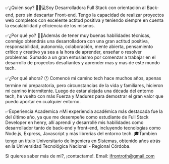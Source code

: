 ✅¿Quién soy? 
👩🏻💻Soy Desarrolladora Full Stack con orientación al Back-end, pero sin descartar Front-end. Tengo la capacidad de realizar proyectos web completos con excelente actitud positiva y teniendo siempre en cuenta la escalabilidad y eficiencia de los mismos.

✅¿Por qué yo? 
💪🏻Además de tener muy buenas habilidades técnicas, conmigo obtendrás una desarrolladora con una gran actitud positiva, responsabilidad, autonomía, colaboración, mente abierta, pensamiento crítico y creativo ya sea a la hora de aprender, enseñar o resolver problemas. 
Sumado a un gran entusiasmo por comenzar a trabajar en el desarrollo de proyectos desafiantes y aprender mas y mas de este mundo tech.

✅¿Por qué ahora?
🕐 Comencé mi camino tech hace muchos años, apenas termine mi preparatoria, pero circunstancias de la vida y familiares, hicieron mi camino intermitente. Luego de estar alejada una década del entorno tech, he vuelto con más Fuerza y Madurez para demostrar el gran valor que puedo aportar en cualquier entorno. 

✅Experiencia Academica
🔥Mi experiencia académica más destacada fue la del último año, ya que me desempeñe como estudiante de Full Stack Developer en henry, allí aprendí y desarrollé mis habilidades como desarrollador tanto de back-end y front-end, incluyendo tecnologías como Node.js, Express, Javascript y más librerías del entorno tech.
🎓Tambien tengo un título Universitario de Ingeniera en Sistemas, obtenido años atrás en la Universidad Tecnológica Nacional - Regional Córdoba.

Si quieres saber más de mi?, ¡contactame!.
Email: ifrontroth@gmail.com
